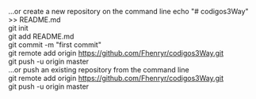 …or create a new repository on the command line
echo "# codigos3Way" >> README.md <br/>
git init <br/>
git add README.md <br/>
git commit -m "first commit" <br/>
git remote add origin https://github.com/Fhenryr/codigos3Way.git <br/>
git push -u origin master <br/>
…or push an existing repository from the command line <br/>
git remote add origin https://github.com/Fhenryr/codigos3Way.git <br/>
git push -u origin master <br/> 